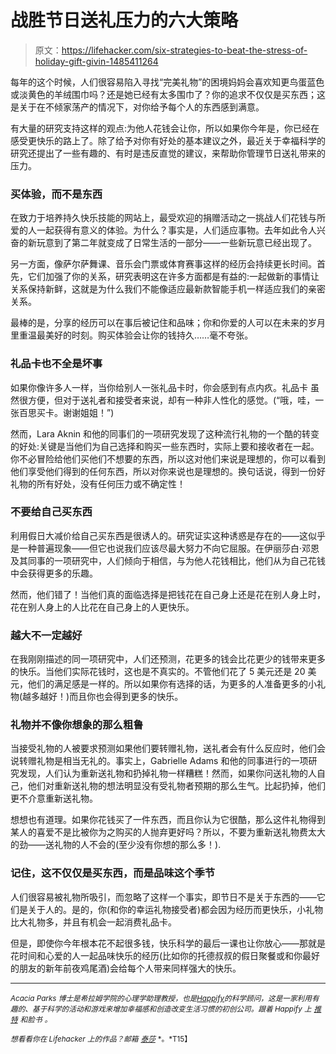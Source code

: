 # 战胜节日送礼压力的六大策略

> 原文：<https://lifehacker.com/six-strategies-to-beat-the-stress-of-holiday-gift-givin-1485411264>

每年的这个时候，人们很容易陷入寻找“完美礼物”的困境妈妈会喜欢知更鸟蛋蓝色或淡黄色的羊绒围巾吗？还是她已经有太多围巾了？你的追求不仅仅是买东西；这是关于在不倾家荡产的情况下，对你给予每个人的东西感到满意。



有大量的研究支持这样的观点:为他人花钱会让你，所以如果你今年是，你已经在感受更快乐的路上了。除了给予对你有好处的基本建议之外，最近关于幸福科学的研究还提出了一些有趣的、有时是违反直觉的建议，来帮助你管理节日送礼带来的压力。

### 买体验，而不是东西

在致力于培养持久快乐技能的网站上，最受欢迎的捐赠活动之一挑战人们花钱与所爱的人一起获得有意义的体验。为什么？事实是，人们适应事物。去年如此令人兴奋的新玩意到了第二年就变成了日常生活的一部分——一些新玩意已经出现了。

另一方面，像萨尔萨舞课、音乐会门票或体育赛事这样的经历会持续更长时间。首先，它们加强了你的关系，研究表明这在许多方面都是有益的:一起做新的事情让关系保持新鲜，这就是为什么我们不能像适应最新款智能手机一样适应我们的亲密关系。

最棒的是，分享的经历可以在事后被记住和品味；你和你爱的人可以在未来的岁月里重温最美好的时刻。购买体验会让你的钱持久……毫不夸张。

### 礼品卡也不全是坏事

如果你像许多人一样，当你给别人一张礼品卡时，你会感到有点内疚。礼品卡 虽然很方便，但对于送礼者和接受者来说，却有一种非人性化的感觉。(“哦，哇，一张百思买卡。谢谢姐姐！”)

然而，Lara Aknin 和他的同事们的一项研究发现了这种流行礼物的一个酷的转变的好处:关键是当他们为自己选择和购买一些东西时，实际上要和接收者在一起。你不必冒险给他们买他们不想要的东西，所以这对他们来说是理想的，你可以看到他们享受他们得到的任何东西，所以对你来说也是理想的。换句话说，得到一份好礼物的所有好处，没有任何压力或不确定性！

### 不要给自己买东西

利用假日大减价给自己买东西是很诱人的。研究证实这种诱惑是存在的——这似乎是一种普遍现象——但它也说我们应该尽最大努力不向它屈服。在伊丽莎白·邓恩及其同事的一项研究中，人们倾向于相信，与为他人花钱相比，他们从为自己花钱中会获得更多的乐趣。

然而，他们错了！当他们真的面临选择是把钱花在自己身上还是花在别人身上时，花在别人身上的人比花在自己身上的人更快乐。

### 越大不一定越好

在我刚刚描述的同一项研究中，人们还预测，花更多的钱会比花更少的钱带来更多的快乐。当他们实际花钱时，这也是不真实的。不管他们花了 5 美元还是 20 美元，他们的满足感是一样的。所以如果你有选择的话，为更多的人准备更多的小礼物(越多越好！)而且你也会得到更多的快乐。

### 礼物并不像你想象的那么粗鲁

当接受礼物的人被要求预测如果他们要转赠礼物，送礼者会有什么反应时，他们会说转赠礼物是相当无礼的。事实上，Gabrielle Adams 和他的同事进行的一项研究发现，人们认为重新送礼物和扔掉礼物一样糟糕！然而，如果你问送礼物的人自己，他们对重新送礼物的想法明显没有受礼物者预期的那么生气。比起扔掉，他们更不介意重新送礼物。

想想也有道理。如果你花钱买了一件东西，而且你认为它很酷，那么这件礼物得到某人的喜爱不是比被你为之购买的人抛弃更好吗？所以，不要为重新送礼物费太大的劲——送礼物的人不会的(至少没有你想的那么多！).

### 记住，这不仅仅是买东西，而是品味这个季节

人们很容易被礼物所吸引，而忽略了这样一个事实，即节日不是关于东西的——它们是关于人的。是的，你(和你的幸运礼物接受者)都会因为经历而更快乐，小礼物比大礼物多，并且有机会一起消费礼品卡。

但是，即使你今年根本花不起很多钱，快乐科学的最后一课也让你放心——那就是花时间和心爱的人一起品味快乐的经历(比如你的托德叔叔的假日聚餐或和你最好的朋友的新年前夜鸡尾酒)会给每个人带来同样强大的快乐。

* * *

<small>*Acacia Parks 博士是希拉姆学院的心理学助理教授，也是*</small>[<small>*Happify*</small>](http://www.happify.com/)<small>*的科学顾问，这是一家利用有趣的、基于科学的活动和游戏来增加幸福感和创造改变生活习惯的初创公司。跟着 Happify 上*</small> [<small>*推特*</small>](http://twitter.com/happify) <small>*和*</small><small>*脸书*</small> <small>*。*</small>

<small>*想看看你在 Lifehacker 上的作品？邮箱*</small> [<small>*泰莎*</small>](https://mail.google.com/mail/?view=cm&fs=1&tf=1&to=tessa@lifehacker.com) <small>*。*T15】</small>